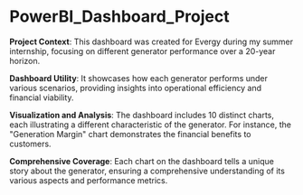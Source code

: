 # PowerBI_Dashboard_Project
**Project Context**: This dashboard was created for Evergy during my summer internship, focusing on different generator performance over a 20-year horizon.

**Dashboard Utility**: It showcases how each generator performs under various scenarios, providing insights into operational efficiency and financial viability.

**Visualization and Analysis**: The dashboard includes 10 distinct charts, each illustrating a different characteristic of the generator. For instance, the "Generation Margin" chart demonstrates the financial benefits to customers.

**Comprehensive Coverage**: Each chart on the dashboard tells a unique story about the generator, ensuring a comprehensive understanding of its various aspects and performance metrics.
